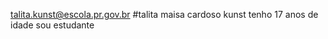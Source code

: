 talita.kunst@escola.pr.gov.br
#talita  maisa  cardoso kunst 
tenho  17 anos  de idade 
sou estudante
